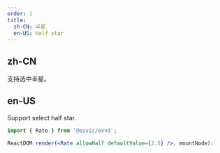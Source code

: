 ```yaml
---
order: 1
title:
  zh-CN: 半星
  en-US: Half star
---
```


## zh-CN

支持选中半星。

## en-US

Support select half star.

```jsx
import { Rate } from '@ezviz/evvd';

ReactDOM.render(<Rate allowHalf defaultValue={2.5} />, mountNode);
```
